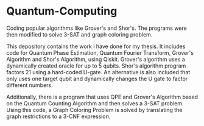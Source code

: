 # Quantum-Computing
Coding popular algorithms like Grover's and Shor's. The programs were then modified to solve 3-SAT and graph coloring problem.

This depository contains the work i have done for my thesis. It includes code for Quantum Phase Estimation, Quantum Fourier Transform, Grover's Algorithm and Shor's Algorithm, using Qiskit. Grover's algorithm uses a dynamically created oracle for up to 5 qubits. Shor's algorithm program factors 21 using a hard-coded U-gate. An alternative is also included that only uses one target qubit and dynamically changes the U gate to factor different numbers. 

Additionally, there is a program that uses QPE and Grover's Algorithm based on the Quantum Counting Algorithm and then solves a 3-SAT problem. Using this code, a Graph Coloring Problem is solved by translating the graph restrictions to a 3-CNF expression. 
